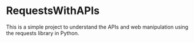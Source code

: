 # RequestsWithAPIs
This is a simple project to understand the APIs and web manipulation using the requests library in Python.
